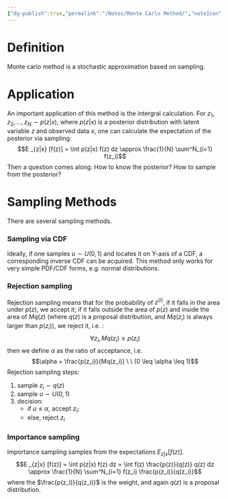 ```yaml
---
{"dg-publish":true,"permalink":"/Notes/Monte Carlo Method/","noteIcon":""}
---
```


# Definition
Monte carlo method is a stochastic approximation based on sampling.

# Application
An important application of this method is the intergral calculation.
For $z_1, z_2, ... , z_N \sim p(z|x)$, where $p(z|x)$ is a posterior distribution with latent variable $z$ and observed data $x$, one can calculate the expectation of the posterior via sampling:
$$E _{z|x} [f(z)] = \int p(z|x) f(z) dz
 \approx \frac{1}{N} \sum^N_{i=1} f(z_i)$$
Then a question comes along: How to know the posterior? How to sample from the posterior?

# Sampling Methods
There are several sampling methods.
### Sampling via CDF
Ideally, if one samples $u \sim U(0, 1)$ and locates it on Y-axis of a CDF, a corresponding inverse CDF can be acquired.
This method only works for very simple PDF/CDF forms, e.g. normal distributions.
### Rejection sampling
Rejection sampling means that for the probability of $z^{(i)}$, if it falls in the area under $p(z)$, we accept it; if it falls outside the area of $p(z)$ and inside the area of $Mq(z)$ (where $q(z)$ is a proposal distribution, and $Mq(z_i)$ is always larger than $p(z_i)$), we reject it, i.e. :
$$\forall z_i, Mq(z_i) \geq p(z_i)$$
then we define $\alpha$ as the ratio of acceptance, i.e.
$$\alpha = \frac{p(z_i)}{Mq(z_i)} \ \ (0 \leq \alpha \leq 1)$$
Rejection sampling steps:
1. sample $z_i\sim q(z)$ 
2. sample $u \sim U (0,1)$
3. decision:
	-  if $u \leq \alpha$, accept $z_i$;
	- else, reject $z_i$ 
### Importance sampling
Importance sampling samples from the expectations $E _{z|x} [f(z)]$.
$$E _{z|x} [f(z)]  = \int p(z|x) f(z) dz = \int f(z) \frac{p(z)}{q(z)} q(z) dz
\approx \frac{1}{N} \sum^N_{i=1} f(z_i) \frac{p(z_i)}{q(z_i)}$$
where the $\frac{p(z_i)}{q(z_i)}$ is the weight, and again $q(z)$ is a proposal distribution.
